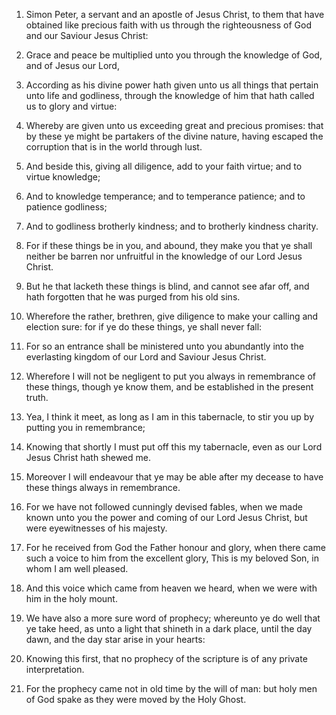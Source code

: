 1. Simon Peter, a servant and an apostle of Jesus Christ, to them
that have obtained like precious faith with us through the
righteousness of God and our Saviour Jesus Christ:

2. Grace and peace
be multiplied unto you through the knowledge of God, and of Jesus our
Lord,

3. According as his divine power hath given unto us all things
that pertain unto life and godliness, through the knowledge of him
that hath called us to glory and virtue:

4. Whereby are given unto us
exceeding great and precious promises: that by these ye might be
partakers of the divine nature, having escaped the corruption that is
in the world through lust.

5. And beside this, giving all diligence, add to your faith virtue;
and to virtue knowledge;

6. And to knowledge temperance; and to
temperance patience; and to patience godliness;

7. And to godliness
brotherly kindness; and to brotherly kindness charity.

8. For if these things be in you, and abound, they make you that ye
shall neither be barren nor unfruitful in the knowledge of our Lord
Jesus Christ.

9. But he that lacketh these things is blind, and cannot see afar
off, and hath forgotten that he was purged from his old sins.

10. Wherefore the rather, brethren, give diligence to make your
calling and election sure: for if ye do these things, ye shall never
fall:

11. For so an entrance shall be ministered unto you abundantly
into the everlasting kingdom of our Lord and Saviour Jesus Christ.

12. Wherefore I will not be negligent to put you always in
remembrance of these things, though ye know them, and be established
in the present truth.

13. Yea, I think it meet, as long as I am in this tabernacle, to stir
you up by putting you in remembrance;

14. Knowing that shortly I must
put off this my tabernacle, even as our Lord Jesus Christ hath shewed
me.

15. Moreover I will endeavour that ye may be able after my decease to
have these things always in remembrance.

16. For we have not followed cunningly devised fables, when we made
known unto you the power and coming of our Lord Jesus Christ, but were
eyewitnesses of his majesty.

17. For he received from God the Father honour and glory, when there
came such a voice to him from the excellent glory, This is my beloved
Son, in whom I am well pleased.

18. And this voice which came from heaven we heard, when we were with
him in the holy mount.

19. We have also a more sure word of prophecy; whereunto ye do well
that ye take heed, as unto a light that shineth in a dark place, until
the day dawn, and the day star arise in your hearts:

20. Knowing this
first, that no prophecy of the scripture is of any private
interpretation.

21. For the prophecy came not in old time by the will of man: but
holy men of God spake as they were moved by the Holy Ghost.